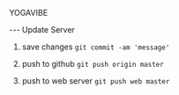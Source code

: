 YOGAVIBE

--- Update Server

1. save changes
```git commit -am 'message'```

2. push to github
```git push origin master```

3. push to web server
```git push web master```
